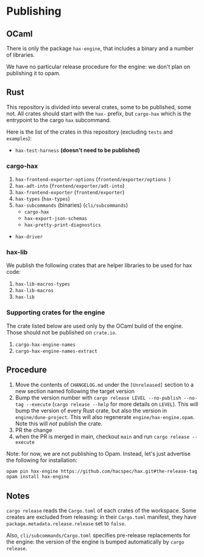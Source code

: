 # Publishing

## OCaml

There is only the package `hax-engine`, that includes a binary and a
number of libraries.

We have no particular release procedure for the engine: we don't plan
on publishing it to opam.

## Rust

This repository is divided into several crates, some to be published,
some not. All crates should start with the `hax-` prefix, but
`cargo-hax` which is the entrypoint to the cargo `hax` subcommand.

Here is the list of the crates in this repository (excluding `tests`
and `examples`):

- `hax-test-harness` **(doesn't need to be published)**

### cargo-hax

1. `hax-frontend-exporter-options` (`frontend/exporter/options `)
2. `hax-adt-into` (`frontend/exporter/adt-into`)
3. `hax-frontend-exporter` (`frontend/exporter`)
4. `hax-types` (`hax-types`)
5. `hax-subcommands` (binaries) (`cli/subcommands`)
   - `cargo-hax`
   - `hax-export-json-schemas`
   - `hax-pretty-print-diagnostics`

- `hax-driver`

### hax-lib

We publish the following crates that are helper libraries to be used
for hax code:

1. `hax-lib-macros-types`
2. `hax-lib-macros`
3. `hax-lib`

### Supporting crates for the engine
The crate listed below are used only by the OCaml build of the
engine. Those should not be published on `crate.io`.

1. `cargo-hax-engine-names`
2. `cargo-hax-engine-names-extract`

## Procedure
 1. Move the contents of `CHANGELOG.md` under the `[Unreleased]` section to a new section named following the target version
 2. Bump the version number with `cargo release LEVEL --no-publish --no-tag --execute` (`cargo release --help` for more details on `LEVEL`). This will bump the version of every Rust crate, but also the version in `engine/dune-project`. This will also regenerate `engine/hax-engine.opam`. Note this will *not* publish the crate.
 3. PR the change
 4. when the PR is merged in main, checkout `main` and run `cargo release --execute`

Note: for now, we are not publishing to Opam. Instead, let's just advertise the following for installation:
```bash
opam pin hax-engine https://github.com/hacspec/hax.git#the-release-tag
opam install hax-engine
```

## Notes
`cargo release` reads the `Cargo.toml` of each crates of the workspace.
Some creates are excluded from releasing: in their `Cargo.toml` manifest, they have `package.metadata.release.release` set to `false`.

Also, `cli/subcommands/Cargo.toml` specifies pre-release replacements for the engine: the version of the engine is bumped automatically by `cargo release`.
